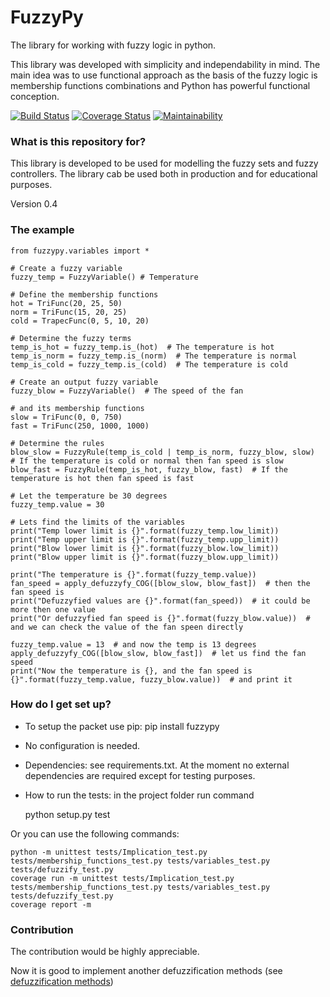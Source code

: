 # FuzzyPy
The library for working with fuzzy logic in python.

This library was developed with simplicity and independability in mind. The main idea was to use functional
approach as the basis of the fuzzy logic is membership functions combinations and Python has powerful functional
conception.

[![Build Status](https://travis-ci.org/alsprogrammer/PythonFuzzyLogic.svg?branch=master)](https://travis-ci.org/alsprogrammer/PythonFuzzyLogic)
[![Coverage Status](https://coveralls.io/repos/github/alsprogrammer/PythonFuzzyLogic/badge.svg?branch=master)](https://coveralls.io/github/alsprogrammer/PythonFuzzyLogic?branch=master)
[![Maintainability](https://api.codeclimate.com/v1/badges/0e2daeaf81fad51863fb/maintainability)](https://codeclimate.com/github/alsprogrammer/PythonFuzzyLogic/maintainability)

### What is this repository for? ###

This library is developed to be used for modelling the fuzzy sets and fuzzy controllers. The library cab be used both
in production and for educational purposes.

Version 0.4

### The example ###

    from fuzzypy.variables import *

    # Create a fuzzy variable
    fuzzy_temp = FuzzyVariable() # Temperature

    # Define the membership functions
    hot = TriFunc(20, 25, 50)
    norm = TriFunc(15, 20, 25)
    cold = TrapecFunc(0, 5, 10, 20)

    # Determine the fuzzy terms
    temp_is_hot = fuzzy_temp.is_(hot)  # The temperature is hot
    temp_is_norm = fuzzy_temp.is_(norm)  # The temperature is normal
    temp_is_cold = fuzzy_temp.is_(cold)  # The temperature is cold

    # Create an output fuzzy variable
    fuzzy_blow = FuzzyVariable()  # The speed of the fan

    # and its membership functions
    slow = TriFunc(0, 0, 750)
    fast = TriFunc(250, 1000, 1000)

    # Determine the rules
    blow_slow = FuzzyRule(temp_is_cold | temp_is_norm, fuzzy_blow, slow)  # If the temperature is cold or normal then fan speed is slow
    blow_fast = FuzzyRule(temp_is_hot, fuzzy_blow, fast)  # If the temperature is hot then fan speed is fast

    # Let the temperature be 30 degrees
    fuzzy_temp.value = 30

    # Lets find the limits of the variables
    print("Temp lower limit is {}".format(fuzzy_temp.low_limit))
    print("Temp upper limit is {}".format(fuzzy_temp.upp_limit))
    print("Blow lower limit is {}".format(fuzzy_blow.low_limit))
    print("Blow upper limit is {}".format(fuzzy_blow.upp_limit))

    print("The temperature is {}".format(fuzzy_temp.value))
    fan_speed = apply_defuzzyfy_COG([blow_slow, blow_fast])  # then the fan speed is
    print("Defuzzyfied values are {}".format(fan_speed))  # it could be more then one value
    print("Or defuzzyfied fan speed is {}".format(fuzzy_blow.value))  # and we can check the value of the fan speen directly

    fuzzy_temp.value = 13  # and now the temp is 13 degrees
    apply_defuzzyfy_COG([blow_slow, blow_fast])  # let us find the fan speed
    print("Now the temperature is {}, and the fan speed is {}".format(fuzzy_temp.value, fuzzy_blow.value))  # and print it


### How do I get set up? ###

* To setup the packet use pip: pip install fuzzypy
* No configuration is needed.
* Dependencies: see requirements.txt. At the moment no external dependencies are required except for testing purposes.
* How to run the tests: in the project folder run command

    python setup.py test

Or you can use the following commands:

    python -m unittest tests/Implication_test.py tests/membership_functions_test.py tests/variables_test.py tests/defuzzify_test.py
    coverage run -m unittest tests/Implication_test.py tests/membership_functions_test.py tests/variables_test.py tests/defuzzify_test.py
    coverage report -m

### Contribution

The contribution would be highly appreciable.

Now it is good to implement another defuzzification methods (see [defuzzification methods](https://en.wikipedia.org/wiki/Defuzzification))
